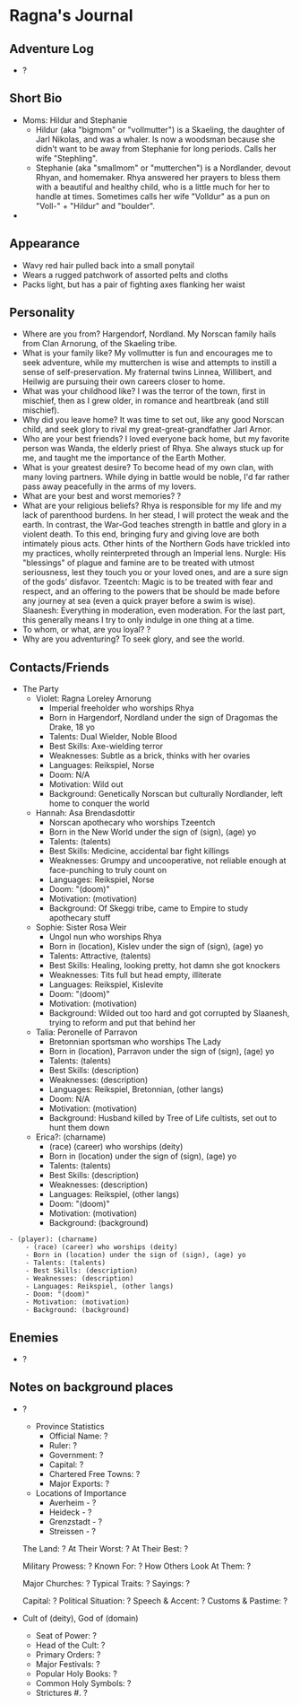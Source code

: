 # Ragna's Journal

## Adventure Log
- ?

## Short Bio
- Moms: Hildur and Stephanie
    - Hildur (aka "bigmom" or "vollmutter") is a Skaeling, the daughter of Jarl Nikolas, and was a whaler. Is now a woodsman because she didn't want to be away from Stephanie for long periods. Calls her wife "Stephling".
    - Stephanie (aka "smallmom" or "mutterchen") is a Nordlander, devout Rhyan, and homemaker. Rhya answered her prayers to bless them with a beautiful and healthy child, who is a little much for her to handle at times. Sometimes calls her wife "Volldur" as a pun on "Voll-" + "Hildur" and "boulder".
- 


## Appearance
- Wavy red hair pulled back into a small ponytail
- Wears a rugged patchwork of assorted pelts and cloths
- Packs light, but has a pair of fighting axes flanking her waist

## Personality
- Where are you from?
Hargendorf, Nordland. My Norscan family hails from Clan Arnorung, of the Skaeling tribe.
- What is your family like?
My vollmutter is fun and encourages me to seek adventure, while my mutterchen is wise and attempts to instill a sense of self-preservation. My fraternal twins Linnea, Willibert, and Heilwig are pursuing their own careers closer to home.
- What was your childhood like?
I was the terror of the town, first in mischief, then as I grew older, in romance and heartbreak (and still mischief).
- Why did you leave home?
It was time to set out, like any good Norscan child, and seek glory to rival my great-great-grandfather Jarl Arnor.
- Who are your best friends?
I loved everyone back home, but my favorite person was Wanda, the elderly priest of Rhya. She always stuck up for me, and taught me the importance of the Earth Mother.
- What is your greatest desire?
To become head of my own clan, with many loving partners. While dying in battle would be noble, I'd far rather pass away peacefully in the arms of my lovers.
- What are your best and worst memories?
?
- What are your religious beliefs?
Rhya is responsible for my life and my lack of parenthood burdens. In her stead, I will protect the weak and the earth. In contrast, the War-God teaches strength in battle and glory in a violent death. To this end, bringing fury and giving love are both intimately pious acts. Other hints of the Northern Gods have trickled into my practices, wholly reinterpreted through an Imperial lens. Nurgle: His "blessings" of plague and famine are to be treated with utmost seriousness, lest they touch you or your loved ones, and are a sure sign of the gods' disfavor. Tzeentch: Magic is to be treated with fear and respect, and an offering to the powers that be should be made before any journey at sea (even a quick prayer before a swim is wise). Slaanesh: Everything in moderation, even moderation. For the last part, this generally means I try to only indulge in one thing at a time.
- To whom, or what, are you loyal?
?
- Why are you adventuring?
To seek glory, and see the world.

## Contacts/Friends
- The Party
    - Violet: Ragna Loreley Arnorung
        - Imperial freeholder who worships Rhya
        - Born in Hargendorf, Nordland under the sign of Dragomas the Drake, 18 yo
        - Talents: Dual Wielder, Noble Blood
        - Best Skills: Axe-wielding terror
        - Weaknesses: Subtle as a brick, thinks with her ovaries
        - Languages: Reikspiel, Norse
        - Doom: N/A
        - Motivation: Wild out
        - Background: Genetically Norscan but culturally Nordlander, left home to conquer the world
    - Hannah: Asa Brendasdottir
        - Norscan apothecary who worships Tzeentch
        - Born in the New World under the sign of (sign), (age) yo
        - Talents: (talents)
        - Best Skills: Medicine, accidental bar fight killings
        - Weaknesses: Grumpy and uncooperative, not reliable enough at face-punching to truly count on
        - Languages: Reikspiel, Norse
        - Doom: "(doom)"
        - Motivation: (motivation)
        - Background: Of Skeggi tribe, came to Empire to study apothecary stuff
    - Sophie: Sister Rosa Weir
        - Ungol nun who worships Rhya
        - Born in (location), Kislev under the sign of (sign), (age) yo
        - Talents: Attractive, (talents)
        - Best Skills: Healing, looking pretty, hot damn she got knockers
        - Weaknesses: Tits full but head empty, illiterate
        - Languages: Reikspiel, Kislevite
        - Doom: "(doom)"
        - Motivation: (motivation)
        - Background: Wilded out too hard and got corrupted by Slaanesh, trying to reform and put that behind her
    - Talia: Peronelle of Parravon
        - Bretonnian sportsman who worships The Lady
        - Born in (location), Parravon under the sign of (sign), (age) yo
        - Talents: (talents)
        - Best Skills: (description)
        - Weaknesses: (description)
        - Languages: Reikspiel, Bretonnian, (other langs)
        - Doom: N/A
        - Motivation: (motivation)
        - Background: Husband killed by Tree of Life cultists, set out to hunt them down
    - Erica?: (charname)
        - (race) (career) who worships (deity)
        - Born in (location) under the sign of (sign), (age) yo
        - Talents: (talents)
        - Best Skills: (description)
        - Weaknesses: (description)
        - Languages: Reikspiel, (other langs)
        - Doom: "(doom)"
        - Motivation: (motivation)
        - Background: (background)
<!--     - Talia: Cythara of Mackenstein
        - High Elf cult magus who worships Tzeentch
        - Born in (location) under the sign of (sign), (age) yo
        - Talents: (talents)
        - Best Skills: Magic, sneaking, reading
        - Weaknesses: Gets into trouble, strong as a marshmallow
        - Languages: Reikspiel, Classical, Elvish, Magic
        - Doom: "(doom)"
        - Motivation: (motivation)
        - Background: Family were cultists-but-good, got persecuted/killed, she fled -->
<!--     - Violet: Luliana di Faliero
        - Tilean merchant who worships Myrmidia
        - Born in Remas, Tilea under the sign of The Dancer, 30 yo
        - Talents: Gregarious, Cat-Tongued, Dealmaker
        - Best Skills: Social, financial
        - Weaknesses: Stubborn and proud, strong as a marshmallow
        - Languages: Reikspiel, Tilean, Bretonnian, Classical, Guilder
        - Doom: "A child will be Morr's herald"
        - Motivation: Get RICH
        - Background: Escaped backwater town by latching onto a passing merchant, took over after semi-accidentally causing his death -->
    - (player): (charname)
        - (race) (career) who worships (deity)
        - Born in (location) under the sign of (sign), (age) yo
        - Talents: (talents)
        - Best Skills: (description)
        - Weaknesses: (description)
        - Languages: Reikspiel, (other langs)
        - Doom: "(doom)"
        - Motivation: (motivation)
        - Background: (background)

## Enemies
- ?

## Notes on background places
- ?
    - Province Statistics
        - Official Name: ?
        - Ruler: ?
        - Government: ?
        - Capital: ?
        - Chartered Free Towns: ?
        - Major Exports: ?
    - Locations of Importance
        - Averheim - ?
        - Heideck - ?
        - Grenzstadt - ?
        - Streissen - ?

    The Land: ?
    At Their Worst: ?
    At Their Best: ?

    Military Prowess: ?
    Known For: ?
    How Others Look At Them: ?

    Major Churches: ?
    Typical Traits: ?
    Sayings: ?

    Capital: ?
    Political Situation: ?
    Speech & Accent: ?
    Customs & Pastime: ?

- Cult of (deity), God of (domain)
    - Seat of Power: ?
    - Head of the Cult: ?
    - Primary Orders: ?
    - Major Festivals: ?
    - Popular Holy Books: ?
    - Common Holy Symbols: ?
    - Strictures
        #. ?
